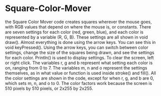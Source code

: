 # Square-Color-Mover
the Square Color Mover code creates squares wherever the mouse goes, with RGB values that depend on where the mouse is, or constants.
There are seven settings for each color (red, green, blue), and each color is represented by a variable (R, G, B).
These settings are all shown in void draw().
Almost everything is done using the arrow keys. You can see this in void keyPressed().
Using the arrow keys, you can switch between color settings, change the size of the squares being drawn, and see the settings for each color.
Println() is used to display settings.
To clear the screen, left or right click.
The variables r, g and b represent what setting each color is on, ranging from 0 to 7. 
The variables m, n and o represent the settings themselves, as in what value or function is used inside stroke() and fill().
All the color settings are shown in the code, except for when r, g, and b are 0, which sets m, n, and o to 0.
The color factors work because the screen is 510 pixels by 510 pixels, or 2x255 by 2x255.
